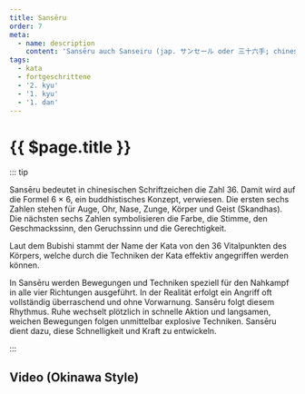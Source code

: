 ```yaml
---
title: Sansēru
order: 7
meta:
  - name: description 
    content: 'Sansēru auch Sanseiru (jap. サンセール oder 三十六手; chinesisch 三十六, Pinyin sānshíliù) wird auch als die „Drachen-Kata“ bezeichnet.' 
tags:
  - kata
  - fortgeschrittene
  - '2. kyu'
  - '1. kyu'
  - '1. dan'
---
```


# {{ $page.title }}

<ShowDescription />

::: tip

Sansēru bedeutet in chinesischen Schriftzeichen die Zahl 36. Damit wird auf die Formel 6 × 6, ein buddhistisches Konzept, verwiesen. Die ersten sechs Zahlen stehen für Auge, Ohr, Nase, Zunge, Körper und Geist (Skandhas). Die nächsten sechs Zahlen symbolisieren die Farbe, die Stimme, den Geschmackssinn, den Geruchssinn und die Gerechtigkeit.

Laut dem Bubishi stammt der Name der Kata von den 36 Vitalpunkten des Körpers, welche durch die Techniken der Kata effektiv angegriffen werden können.

In Sansēru werden Bewegungen und Techniken speziell für den Nahkampf in alle vier Richtungen ausgeführt. In der Realität erfolgt ein Angriff oft vollständig überraschend und ohne Vorwarnung. Sansēru folgt diesem Rhythmus. Ruhe wechselt plötzlich in schnelle Aktion und langsamen, weichen Bewegungen folgen unmittelbar explosive Techniken. Sansēru dient dazu, diese Schnelligkeit und Kraft zu entwickeln.

:::

## Video (Okinawa Style)

<YouTube videoid="LdbxQinYfXo" />